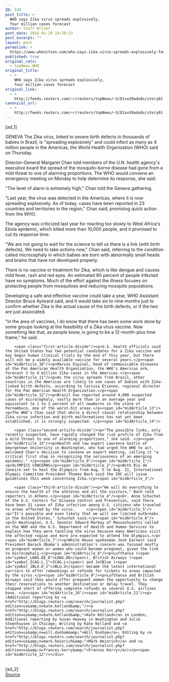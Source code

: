 ```yaml
---
ID: 539
post_title: >
  WHO says Zika virus spreads explosively,
  four million cases forecast
author: Staff Writer
post_date: 2016-01-29 14:26:23
post_excerpt: ""
layout: post
permalink: >
  https://www.whenitson.com/who-says-zika-virus-spreads-explosively-four-million-cases-forecast/
published: true
original_cats:
  - topNews,WHO
original_title:
  - >
    WHO says Zika virus spreads explosively,
    four million cases forecast
original_link:
  - >
    http://feeds.reuters.com/~r/reuters/topNews/~3/D1xxX9ado8s/story01.htm
canonical_url:
  - >
    http://feeds.reuters.com/~r/reuters/topNews/~3/D1xxX9ado8s/story01.htm
---
```

 [ad_1]
<br><div id="articleText">
<span id="midArticle_start"/>

<span id="midArticle_0"/><span class="focusParagraph" readability="7"><p><span class="articleLocation">GENEVA</span> The Zika virus, linked to severe birth defects in thousands of babies in Brazil, is "spreading explosively" and could infect as many as 4 million people in the Americas, the World Health Organization (WHO) said on Thursday.</p></span><span id="midArticle_1"/><p>Director-General Margaret Chan told members of the U.N. health agency's executive board the spread of the mosquito-borne disease had gone from a mild threat to one of alarming proportions. The WHO would convene an emergency meeting on Monday to help determine its response, she said.</p><span id="midArticle_2"/><p>"The level of alarm is extremely high," Chan told the Geneva gathering.</p><span id="midArticle_3"/><p>"Last year, the virus was detected in the Americas, where it is now spreading explosively. As of today, cases have been reported in 23 countries and territories in the region," Chan said, promising quick action from the WHO.</p><span id="midArticle_4"/><p>The agency was criticized last year for reacting too slowly to West Africa's Ebola epidemic, which killed more than 10,000 people, and it promised to cut its response time.     </p><span id="midArticle_5"/><p>"We are not going to wait for the science to tell us there is a link (with birth defects). We need to take actions now," Chan said, referring to the condition called microcephaly in which babies are born with abnormally small heads and brains that have not developed properly.</p><span id="midArticle_6"/><p>There is no vaccine or treatment for Zika, which is like dengue and causes mild fever, rash and red eyes. An estimated 80 percent of people infected have no symptoms. Much of the effort against the illness focuses on protecting people from mosquitoes and reducing mosquito populations.</p><span id="midArticle_7"/><p>Developing a safe and effective vaccine could take a year, WHO Assistant Director Bruce Aylward said, and it would take six to nine months just to confirm whether Zika is the actual cause of the birth defects, or if the two are just associated. </p><span id="midArticle_8"/><p>"In the area of vaccines, I do know that there has been some work done by some groups looking at the feasibility of a Zika virus vaccine. Now something like that, as people know, is going to be a 12-month-plus time frame," he said. </p><span id="midArticle_9"/>
        
        <span class="first-article-divide"/><p>U.S. health officials said the United States has two potential candidates for a Zika vaccine and may begin human clinical trials by the end of this year, but there will not be a widely available vaccine for several years.</p><span id="midArticle_10"/><p>Marcos Espinal, head of communicable diseases at the Pan American Health Organization, the WHO's Americas arm, forecast 3 to 4 million Zika cases in the Americas.</p><span id="midArticle_11"/><p>As the virus spreads from Brazil, other countries in the Americas are likely to see cases of babies with Zika-linked birth defects, according to Carissa Etienne, regional director for the Pan American Health Organization.</p><span id="midArticle_12"/><p>Brazil has reported around 4,000 suspected cases of microcephaly, vastly more than in an average year and equivalent to 1 to 2 percent of all newborns in the state of Pernambuco, one of the worst-hit areas.</p><span id="midArticle_13"/><p>The WHO's Chan said that while a direct causal relationship between Zika virus infection and birth malformations has not yet been established, it is strongly suspected. </p><span id="midArticle_14"/>
        
        <span class="second-article-divide"/><p>"The possible links, only recently suspected, have rapidly changed the risk profile of Zika from a mild threat to one of alarming proportions," she said. </p><span id="midArticle_15"/><p>Health and law expert Lawrence Gostin of Georgetown University in Washington, who had urged the WHO to act, welcomed Chan's decision to convene an expert meeting, calling it "a critical first step in recognizing the seriousness of an emerging epidemic." </p><span id="midArticle_0"/><span id="midArticle_1"/><p>OLYMPICS CONCERNS</p><span id="midArticle_2"/><p>With Rio de Janeiro set to host the Olympics from Aug. 5 to Aug. 21, International Olympic Committee President Thomas Bach said the IOC will issue guidelines this week concerning Zika.</p><span id="midArticle_3"/>
        
        <span class="third-article-divide"/><p>"We will do everything to ensure the health of the athletes and all the visitors," Bach told reporters in Athens.</p><span id="midArticle_4"/><p>Dr. Anne Schuchat of the U.S. Centers for Disease Control and Prevention, said there have been 31 cases of Zika infection among U.S. citizens who traveled to areas affected by the virus.     </p><span id="midArticle_5"/><p>"It's possible and even likely that we will see limited outbreaks in the United States," Schuchat said.</p><span id="midArticle_6"/><p>In Washington, U.S. Senator Edward Markey of Massachusetts called on the WHO and the U.S. Department of Health and Human Services to explain how they were tackling the virus because many Americans visit the affected region and more are expected to attend the Olympics.</p><span id="midArticle_7"/><p>White House spokesman Josh Earnest said President Barack Obama's administration's concern was focused mostly on pregnant women or women who could become pregnant, given the link to microcephaly.</p><span id="midArticle_8"/><p>Lufthansa (<span id="symbol_LHAG.DE_0">LHAG.DE</span>), British Airways (<span id="symbol_ICAG.L_1">ICAG.L</span>) and JetBlue (<span id="symbol_JBLU.O_2">JBLU.O</span>) became the latest international carriers to offer rebookings or refunds for tickets to areas impacted by the virus.</p><span id="midArticle_9"/><p>Lufthansa and British Airways said they would offer pregnant women the opportunity to change their reservations to another destination or delay travel. They stopped short of offering complete refunds as several U.S. airlines have. </p><span id="midArticle_10"/><span id="midArticle_11"/><p> (Additional reporting by <a href="http://blogs.reuters.com/search/journalist.php?edition=us&amp;n=kate.kelland&amp;"/><a href="http://blogs.reuters.com/search/journalist.php?edition=us&amp;n=kate.kelland&amp;">Kate Kelland</a> in London; Additional reporting by Susan Heavey in Washington and Julie Steenhuysen in Chicago; Writing by Kate Kelland and <a href="http://blogs.reuters.com/search/journalist.php?edition=us&amp;n=will.dunham&amp;">Will Dunham</a>; Editing by <a href="http://blogs.reuters.com/search/journalist.php?edition=us&amp;n=mark.heinrich&amp;">Mark Heinrich</a> and <a href="http://blogs.reuters.com/search/journalist.php?edition=us&amp;n=frances.kerry&amp;">Frances Kerry</a>)</p><span id="midArticle_12"/></div>
<br>[ad_2]
<br><a href="http://feeds.reuters.com/~r/reuters/topNews/~3/D1xxX9ado8s/story01.htm">Source </a>
